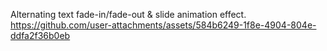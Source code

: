 Alternating text fade-in/fade-out & slide animation effect.
https://github.com/user-attachments/assets/584b6249-1f8e-4904-804e-ddfa2f36b0eb
